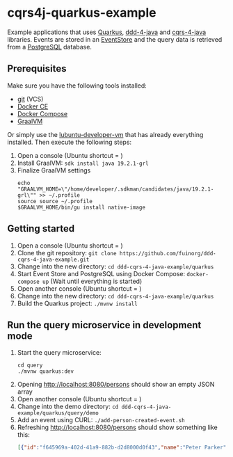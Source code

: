 # cqrs4j-quarkus-example
Example applications that uses [Quarkus](https://quarkus.io/), [ddd-4-java](https://github.com/fuinorg/ddd-4-java) and [cqrs-4-java](https://github.com/fuinorg/cqrs-4-java) libraries. Events are stored in an [EventStore](https://eventstore.org/) and the query data is retrieved from a [PostgreSQL](https://www.postgresql.org/) database.

## Prerequisites
Make sure you have the following tools installed:
* [git](https://git-scm.com/) (VCS)
* [Docker CE](https://docs.docker.com/engine/installation/linux/docker-ce/ubuntu/)
* [Docker Compose](https://docs.docker.com/compose/)
* [GraalVM](https://www.graalvm.org/)

Or simply use the [lubuntu-developer-vm](https://github.com/fuinorg/lubuntu-developer-vm) that has already everything installed.
Then execute the following steps:
1. Open a console (Ubuntu shortcut = <ctrl><alt><t>)
2. Install GraalVM: ```sdk install java 19.2.1-grl```
3. Finalize GraalVM settings    
   ```
   echo "GRAALVM_HOME=\"/home/developer/.sdkman/candidates/java/19.2.1-grl\"" >> ~/.profile
   source source ~/.profile
   $GRAALVM_HOME/bin/gu install native-image
   ``` 

## Getting started

1. Open a console (Ubuntu shortcut = <ctrl><alt><t>)
2. Clone the git repository: ```git clone https://github.com/fuinorg/ddd-cqrs-4-java-example.git```
3. Change into the new directory: ```cd ddd-cqrs-4-java-example/quarkus```
4. Start Event Store and PostgreSQL using Docker Compose: ```docker-compose up``` (Wait until everything is started) 
5. Open another console (Ubuntu shortcut = <ctrl><alt><t>)
6. Change into the new directory: ```cd ddd-cqrs-4-java-example/quarkus```
7. Build the Quarkus project: ```./mvnw install```

## Run the query microservice in development mode

1. Start the query microservice:   
   ```
   cd query
   ./mvnw quarkus:dev
   ```
2. Opening [http://localhost:8080/persons](http://localhost:8080/persons) should show an empty JSON array
3. Open another console (Ubuntu shortcut = <ctrl><alt><t>)
4. Change into the demo directory: ```cd ddd-cqrs-4-java-example/quarkus/query/demo```
5. Add an event using CURL: ```./add-person-created-event.sh```
6. Refreshing [http://localhost:8080/persons](http://localhost:8080/persons) should show something like this:
    ```json
    [{"id":"f645969a-402d-41a9-882b-d2d8000d0f43","name":"Peter Parker"}]
    ```
